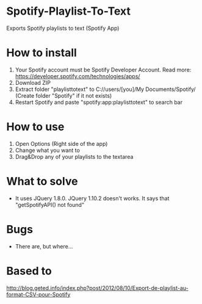 Spotify-Playlist-To-Text
========================

Exports Spotify playlists to text (Spotify App)

How to install
========================
1. Your Spotify account must be Spotify Developer Account. Read more: https://developer.spotify.com/technologies/apps/
2. Download ZIP
3. Extract folder "playlisttotext" to C://users/[you]/My Documents/Spotify/ (Create folder "Spotify" if it not exists)
4. Restart Spotify and paste "spotify:app:playlisttotext" to search bar

How to use
========================
1. Open Options (Right side of the app)
2. Change what you want to
3. Drag&Drop any of your playlists to the textarea

What to solve
========================
- It uses JQuery 1.8.0. JQuery 1.10.2 doesn't works. It says that "getSpotifyAPI() not found"

Bugs
========================
- There are, but where...

Based to
========================
http://blog.geted.info/index.php?post/2012/08/10/Export-de-playlist-au-format-CSV-pour-Spotify
